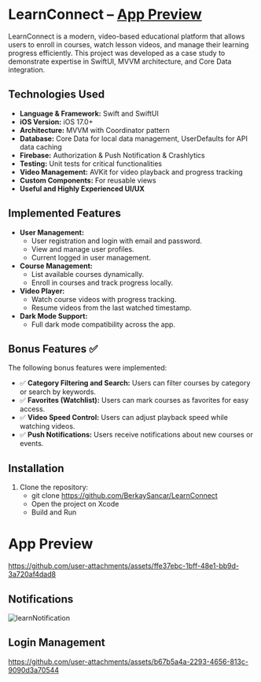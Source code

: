 # LearnConnect – [App Preview](#app-preview)
LearnConnect is a modern, video-based educational platform that allows users to enroll in courses, watch lesson videos, and manage their learning progress efficiently. This project was developed as a case study to demonstrate expertise in SwiftUI, MVVM architecture, and Core Data integration.

## Technologies Used
- **Language & Framework:** Swift and SwiftUI
- **iOS Version:** iOS 17.0+
- **Architecture:** MVVM with Coordinator pattern
- **Database:** Core Data for local data management, UserDefaults for API data caching
- **Firebase:** Authorization & Push Notification & Crashlytics
- **Testing:** Unit tests for critical functionalities
- **Video Management:** AVKit for video playback and progress tracking
- **Custom Components:** For reusable views
- **Useful and Highly Experienced UI/UX**

## Implemented Features
- **User Management:**
  - User registration and login with email and password.
  - View and manage user profiles.
  - Current logged in user management.
- **Course Management:**
  - List available courses dynamically.
  - Enroll in courses and track progress locally.
- **Video Player:**
  - Watch course videos with progress tracking.
  - Resume videos from the last watched timestamp.
- **Dark Mode Support:**
  - Full dark mode compatibility across the app.

## Bonus Features ✅
The following bonus features were implemented:
- ✅ **Category Filtering and Search:** Users can filter courses by category or search by keywords.
- ✅ **Favorites (Watchlist):** Users can mark courses as favorites for easy access.
- ✅ **Video Speed Control:** Users can adjust playback speed while watching videos.
- ✅ **Push Notifications:** Users receive notifications about new courses or events.

## Installation
1. Clone the repository:
    - git clone https://github.com/BerkaySancar/LearnConnect
    - Open the project on Xcode
    - Build and Run
  
# App Preview


https://github.com/user-attachments/assets/ffe37ebc-1bff-48e1-bb9d-3a720af4dad8



## Notifications
![learnNotification](https://github.com/user-attachments/assets/08fe4d6e-3698-459f-96ca-2227c5e85225)

## Login Management 


https://github.com/user-attachments/assets/b67b5a4a-2293-4656-813c-9090d3a70544





